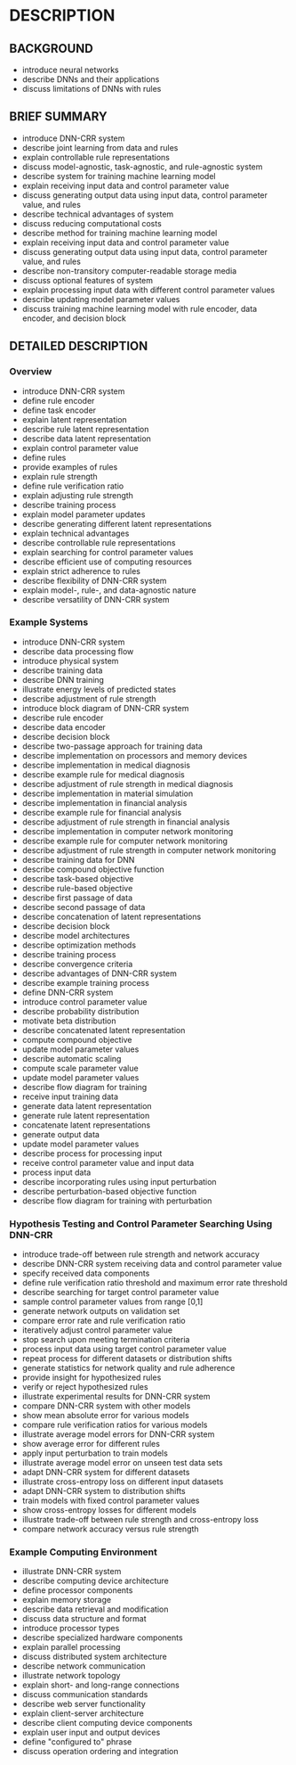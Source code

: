# DESCRIPTION

## BACKGROUND

- introduce neural networks
- describe DNNs and their applications
- discuss limitations of DNNs with rules

## BRIEF SUMMARY

- introduce DNN-CRR system
- describe joint learning from data and rules
- explain controllable rule representations
- discuss model-agnostic, task-agnostic, and rule-agnostic system
- describe system for training machine learning model
- explain receiving input data and control parameter value
- discuss generating output data using input data, control parameter value, and rules
- describe technical advantages of system
- discuss reducing computational costs
- describe method for training machine learning model
- explain receiving input data and control parameter value
- discuss generating output data using input data, control parameter value, and rules
- describe non-transitory computer-readable storage media
- discuss optional features of system
- explain processing input data with different control parameter values
- describe updating model parameter values
- discuss training machine learning model with rule encoder, data encoder, and decision block

## DETAILED DESCRIPTION

### Overview

- introduce DNN-CRR system
- define rule encoder
- define task encoder
- explain latent representation
- describe rule latent representation
- describe data latent representation
- explain control parameter value
- define rules
- provide examples of rules
- explain rule strength
- define rule verification ratio
- explain adjusting rule strength
- describe training process
- explain model parameter updates
- describe generating different latent representations
- explain technical advantages
- describe controllable rule representations
- explain searching for control parameter values
- describe efficient use of computing resources
- explain strict adherence to rules
- describe flexibility of DNN-CRR system
- explain model-, rule-, and data-agnostic nature
- describe versatility of DNN-CRR system

### Example Systems

- introduce DNN-CRR system
- describe data processing flow
- introduce physical system
- describe training data
- describe DNN training
- illustrate energy levels of predicted states
- describe adjustment of rule strength
- introduce block diagram of DNN-CRR system
- describe rule encoder
- describe data encoder
- describe decision block
- describe two-passage approach for training data
- describe implementation on processors and memory devices
- describe implementation in medical diagnosis
- describe example rule for medical diagnosis
- describe adjustment of rule strength in medical diagnosis
- describe implementation in material simulation
- describe implementation in financial analysis
- describe example rule for financial analysis
- describe adjustment of rule strength in financial analysis
- describe implementation in computer network monitoring
- describe example rule for computer network monitoring
- describe adjustment of rule strength in computer network monitoring
- describe training data for DNN
- describe compound objective function
- describe task-based objective
- describe rule-based objective
- describe first passage of data
- describe second passage of data
- describe concatenation of latent representations
- describe decision block
- describe model architectures
- describe optimization methods
- describe training process
- describe convergence criteria
- describe advantages of DNN-CRR system
- describe example training process
- define DNN-CRR system
- introduce control parameter value
- describe probability distribution
- motivate beta distribution
- describe concatenated latent representation
- compute compound objective
- update model parameter values
- describe automatic scaling
- compute scale parameter value
- update model parameter values
- describe flow diagram for training
- receive input training data
- generate data latent representation
- generate rule latent representation
- concatenate latent representations
- generate output data
- update model parameter values
- describe process for processing input
- receive control parameter value and input data
- process input data
- describe incorporating rules using input perturbation
- describe perturbation-based objective function
- describe flow diagram for training with perturbation

### Hypothesis Testing and Control Parameter Searching Using DNN-CRR

- introduce trade-off between rule strength and network accuracy
- describe DNN-CRR system receiving data and control parameter value
- specify received data components
- define rule verification ratio threshold and maximum error rate threshold
- describe searching for target control parameter value
- sample control parameter values from range [0,1]
- generate network outputs on validation set
- compare error rate and rule verification ratio
- iteratively adjust control parameter value
- stop search upon meeting termination criteria
- process input data using target control parameter value
- repeat process for different datasets or distribution shifts
- generate statistics for network quality and rule adherence
- provide insight for hypothesized rules
- verify or reject hypothesized rules
- illustrate experimental results for DNN-CRR system
- compare DNN-CRR system with other models
- show mean absolute error for various models
- compare rule verification ratios for various models
- illustrate average model errors for DNN-CRR system
- show average error for different rules
- apply input perturbation to train models
- illustrate average model error on unseen test data sets
- adapt DNN-CRR system for different datasets
- illustrate cross-entropy loss on different input datasets
- adapt DNN-CRR system to distribution shifts
- train models with fixed control parameter values
- show cross-entropy losses for different models
- illustrate trade-off between rule strength and cross-entropy loss
- compare network accuracy versus rule strength

### Example Computing Environment

- illustrate DNN-CRR system
- describe computing device architecture
- define processor components
- explain memory storage
- describe data retrieval and modification
- discuss data structure and format
- introduce processor types
- describe specialized hardware components
- explain parallel processing
- discuss distributed system architecture
- describe network communication
- illustrate network topology
- explain short- and long-range connections
- discuss communication standards
- describe web server functionality
- explain client-server architecture
- describe client computing device components
- explain user input and output devices
- define "configured to" phrase
- discuss operation ordering and integration

